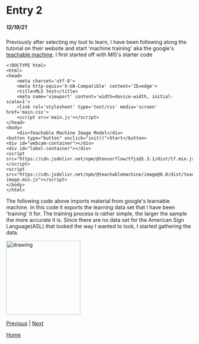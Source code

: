 # Entry 2
##### 12/19/21

Previously after selecting my tool to learn, I have been following along the tutorial on their website and start 'machine training' aka the google's [teachable machine](https://teachablemachine.withgoogle.com/). I first started off with Ml5's starter code

```
<!DOCTYPE html>
<html>
<head>
    <meta charset='utf-8'>
    <meta http-equiv='X-UA-Compatible' content='IE=edge'>
    <title>ML5 Test</title>
    <meta name='viewport' content='width=device-width, initial-scale=1'>
    <link rel='stylesheet' type='text/css' media='screen' href='main.css'>
    <script src='main.js'></script>
</head>
<body>
    <div>Teachable Machine Image Model</div>
<button type="button" onclick="init()">Start</button>
<div id="webcam-container"></div>
<div id="label-container"></div>
<script src="https://cdn.jsdelivr.net/npm/@tensorflow/tfjs@1.3.1/dist/tf.min.js"></script>
<script src="https://cdn.jsdelivr.net/npm/@teachablemachine/image@0.8/dist/teachablemachine-image.min.js"></script>
</body>
</html>
```
The following code above imports material from google's learnable machine. In this code it exports the learning data set that I have been 'training' it for. The training process is rather simple, the larger the sample the more accurate it is. Since there are no data set for the American Sign Language(ASL) that looked the way I wanted to look, I started gathering the data.

<img src="machineTeaching.jpg" alt="drawing" width="200"/>


[Previous](entry01.md) | [Next](entry03.md)

[Home](../README.md)